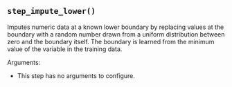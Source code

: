 ## `step_impute_lower()`

Imputes numeric data at a known lower boundary by replacing values at the boundary with a random number drawn from a uniform distribution between zero and the boundary itself. The boundary is learned from the minimum value of the variable in the training data.

Arguments:
* This step has no arguments to configure.
